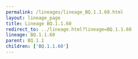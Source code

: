 ```yaml
---
permalink: /lineages/lineage_BQ.1.1.60.html
layout: lineage_page
title: Lineage BQ.1.1.60
redirect_to: ../lineage.html?lineage=BQ.1.1.60
lineage: BQ.1.1.60
parent: BQ.1.1
children: ['BQ.1.1.60']
---
```

